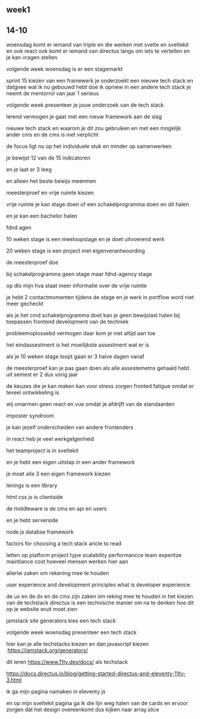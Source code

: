 <div class="week1 generalStyling">

<h2 id="week1">week1</h2>
<section>
<h2>14-10</h2>
<p>
woensdag komt er iemand van triple en die werken met svelte en sveltekit en ook react 
ook komt er iemand van directus langs om iets te vertellen 
en je kan vragen stellen 

volgende week woensdag is er een stagemarkt 



</p>

<p>

sprint 15 kiezen van een framewerk 
je onderzoekt een nieuwe tech stack
en datgnee wat ik nu gebouwd hebt doe ik opniew in een andere tech stack
je neemt de mentorrol van jaar 1 serieus

volgende week presenteer je jouw onderzoek van de tech stack

lerend vermogen je gaat met een nieuw framework aan de slag 

nieuwe tech stack en waarom je dit zou 
gebruiken en met een mogelijk ander cms en de cms is niet verplicht

de focus ligt nu op het individuele stuk en minder op samenwerken

je bewijst 12 van de 15 indicatoren 

en je laat er 3 leeg

en alleen het beste bewijs meenmen 

meesterproef en vrije ruimte kiezen 

vrije ruimte je kan stage doen of een schakelprogramma doen en dit halen 

en je kan een bachelor halen

fdnd agen


10 weken stage is een meeloopstage en je doet uitvoerend werk

20 weken stage is een project met eigenverantwoording 

de meesterproef doe 

bij schakelprogramma geen stage maar fdnd-agency stage

op dlo mijn hva staat meer informatie over de vrije ruimte 

je hebt 2 contactmomenten tijdens de stage en je werk in portflow word niet meer gecheckt 

als je het cmd schakelprogramma doet kan je geen bewijslast halen bij toepassen frontend development van de techniek

probleemoplossebd vermogen daar kom je niet altijd aan toe 

het eindassestment is het moeilijkste assestment wat er is

als je 10 weken stage loopt gaan er 3 halve dagen vanaf 

de meesterproef kan je pas gaan doen als alle assestemetns gehaald hebt uit semest er 2 dus vorig jaar 

de keuzes die je kan maken kan voor stress zorgen fronted fatigue omdat er teveel ontwikkeling is

wij omarmen geen react en vue omdat je afdrijft van de standaarden



imposter syndroom 

je kan jezelf onderscheiden van andere frontenders

in react heb je veel werkgelgenheid

het teamproject is in sveltekit

en je hebt een eigen uitstap in een ander framework

je moet alle 3 een eigen framework kiezen 

lenings is een library

html css js is clientside

de middleware is de cms en api en users

en je hebt serverside

node js 
databse 
framework

factors for choosing a tech stack aricle to read

letten op
platform
project type 
scalability
performancce
team experitze
maintiance
cost 
hoeveel mensen werken hier aan 

allerlei zaken om rekening mee te houden


user experience and development principles
what is developer experience 

de ux en de dx en de cmx zijn zaken om reking mee te houden in het kiezen van de techstack
directus is een technische manier om na te denken hoe dit op je website eruit moet zien

jamstack site generators kies een tech stack

volgende week woensdag presenteer een tech stack

hier kan je alle techstacks kiezen en dan javascript kiezen :https://jamstack.org/generators/ 

dit leren https://www.11ty.dev/docs/ als techstack

https://docs.directus.io/blog/getting-started-directus-and-eleventy-11ty-3.html

ik ga mijn pagina namaken in eleventy js 

en op mijn sveltekit pagina ga ik die lijn weg halen van de cards en ervoor zorgen dat het design overeenkomt 
dus kijken naar array.slice 





</p>
</section>

</div>